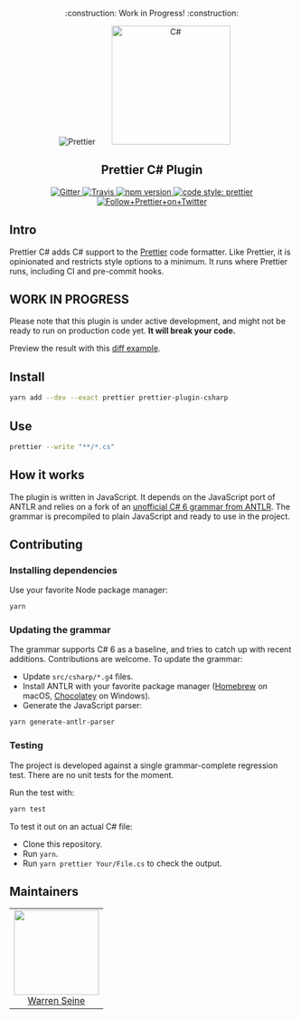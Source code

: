 <p align="center">
    :construction: Work in Progress! :construction:
</p>

<div align="center">
<img alt="Prettier"
  src="https://cdn.rawgit.com/prettier/prettier-logo/master/images/prettier-icon-light.svg">
<img alt="C#"
  hspace="25"
  height="210"
  src="https://upload.wikimedia.org/wikipedia/commons/4/4f/Csharp_Logo.png">
</div>

<h2 align="center">Prettier C# Plugin</h2>

<p align="center">
  <a href="https://gitter.im/jlongster/prettier">
    <img alt="Gitter" src="https://img.shields.io/gitter/room/jlongster/prettier.svg?style=flat-square">
  </a>
  <a href="https://travis-ci.org/warrenseine/prettier-plugin-csharp">
    <img alt="Travis" src="https://img.shields.io/travis/warrenseine/prettier-plugin-csharp/master.svg?style=flat-square">
  </a>
  <a href="https://www.npmjs.com/package/prettier-plugin-csharp">
    <img alt="npm version" src="https://img.shields.io/npm/v/prettier-plugin-csharp.svg?style=flat-square">
  </a>
  <a href="#badge">
    <img alt="code style: prettier" src="https://img.shields.io/badge/code_style-prettier-ff69b4.svg?style=flat-square">
  </a>
  <a href="https://twitter.com/PrettierCode">
    <img alt="Follow+Prettier+on+Twitter" src="https://img.shields.io/twitter/follow/prettiercode.svg?label=follow+prettier&style=flat-square">
  </a>
</p>

## Intro

Prettier C# adds C# support to the [Prettier](https://github.com/prettier/prettier) code formatter. Like Prettier, it is opinionated and restricts style options to a minimum. It runs where Prettier runs, including CI and pre-commit hooks.

## WORK IN PROGRESS

Please note that this plugin is under active development, and might not be ready to run on production code yet. **It will break your code.**

Preview the result with this [diff example](https://github.com/warrenseine/prettier-csharp-demo/pull/1/commits/8652271a499740b726e6342346e97447abd23162).

## Install

```bash
yarn add --dev --exact prettier prettier-plugin-csharp
```

## Use

```bash
prettier --write "**/*.cs"
```

## How it works

The plugin is written in JavaScript. It depends on the JavaScript port of ANTLR and relies on a fork of an [unofficial C# 6 grammar from ANTLR](https://github.com/antlr/grammars-v4/tree/master/csharp). The grammar is precompiled to plain JavaScript and ready to use in the project.

## Contributing

### Installing dependencies

Use your favorite Node package manager:

```bash
yarn
```

### Updating the grammar

The grammar supports C# 6 as a baseline, and tries to catch up with recent additions. Contributions are welcome. To update the grammar:

- Update `src/csharp/*.g4` files.
- Install ANTLR with your favorite package manager ([Homebrew](https://brew.sh/) on macOS, [Chocolatey](https://chocolatey.org/) on Windows).
- Generate the JavaScript parser:

```bash
yarn generate-antlr-parser
```

### Testing

The project is developed against a single grammar-complete regression test. There are no unit tests for the moment.

Run the test with:

```bash
yarn test
```

To test it out on an actual C# file:

- Clone this repository.
- Run `yarn`.
- Run `yarn prettier Your/File.cs` to check the output.

## Maintainers

<table>
  <tbody>
    <tr>
      <td align="center">
        <a href="https://github.com/warrenseine">
          <img width="150" height="150" src="https://github.com/warrenseine.png?v=3&s=150">
          </br>
          Warren Seine
        </a>
      </td>
    </tr>
  <tbody>
</table>
